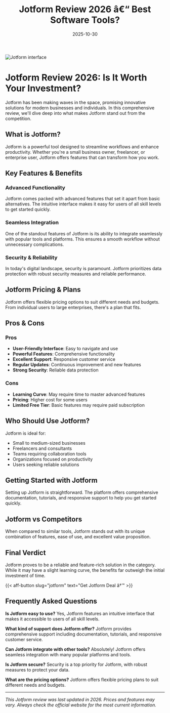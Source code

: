 ﻿---
title: "Jotform Review 2026 â€“ Best Software Tools?"
date: 2025-10-30
draft: false
rating: 4.8
category: "Software Tools"
tags: ["software-tools", "review", "2026"]
description: "Comprehensive Jotform review 2026. Discover if this  tool is the best choice for your needs."
keywords: "jotform, Jotform, review, software tools, 2026, best software tools"
image: "https://images.unsplash.com/photo-1555949963-aa79dcee981c?w=800&h=400&fit=crop&crop=center"
---

![Jotform interface](https://images.unsplash.com/photo-1555949963-aa79dcee981c?w=800&h=400&fit=crop&crop=center)

# Jotform Review 2026: Is It Worth Your Investment?

Jotform has been making waves in the  space, promising innovative solutions for modern businesses and individuals. In this comprehensive review, we'll dive deep into what makes Jotform stand out from the competition.

## What is Jotform?

Jotform is a powerful  tool designed to streamline workflows and enhance productivity. Whether you're a small business owner, freelancer, or enterprise user, Jotform offers features that can transform how you work.

## Key Features & Benefits

### Advanced Functionality
Jotform comes packed with advanced features that set it apart from basic alternatives. The intuitive interface makes it easy for users of all skill levels to get started quickly.

### Seamless Integration
One of the standout features of Jotform is its ability to integrate seamlessly with popular tools and platforms. This ensures a smooth workflow without unnecessary complications.

### Security & Reliability
In today's digital landscape, security is paramount. Jotform prioritizes data protection with robust security measures and reliable performance.

## Jotform Pricing & Plans

Jotform offers flexible pricing options to suit different needs and budgets. From individual users to large enterprises, there's a plan that fits.

## Pros & Cons

### Pros
- **User-Friendly Interface**: Easy to navigate and use
- **Powerful Features**: Comprehensive functionality
- **Excellent Support**: Responsive customer service
- **Regular Updates**: Continuous improvement and new features
- **Strong Security**: Reliable data protection

### Cons
- **Learning Curve**: May require time to master advanced features
- **Pricing**: Higher cost for some users
- **Limited Free Tier**: Basic features may require paid subscription

## Who Should Use Jotform?

Jotform is ideal for:
- Small to medium-sized businesses
- Freelancers and consultants
- Teams requiring collaboration tools
- Organizations focused on productivity
- Users seeking reliable  solutions

## Getting Started with Jotform

Setting up Jotform is straightforward. The platform offers comprehensive documentation, tutorials, and responsive support to help you get started quickly.

## Jotform vs Competitors

When compared to similar tools, Jotform stands out with its unique combination of features, ease of use, and excellent value proposition.

## Final Verdict

Jotform proves to be a reliable and feature-rich solution in the  category. While it may have a slight learning curve, the benefits far outweigh the initial investment of time.

{{< aff-button slug="jotform" text="Get Jotform Deal â†’" >}}

## Frequently Asked Questions

**Is Jotform easy to use?**
Yes, Jotform features an intuitive interface that makes it accessible to users of all skill levels.

**What kind of support does Jotform offer?**
Jotform provides comprehensive support including documentation, tutorials, and responsive customer service.

**Can Jotform integrate with other tools?**
Absolutely! Jotform offers seamless integration with many popular platforms and tools.

**Is Jotform secure?**
Security is a top priority for Jotform, with robust measures to protect your data.

**What are the pricing options?**
Jotform offers flexible pricing plans to suit different needs and budgets.

---

*This Jotform review was last updated in 2026. Prices and features may vary. Always check the official website for the most current information.*
